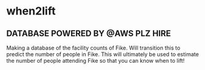# when2lift
## DATABASE POWERED BY @AWS PLZ HIRE

Making a database of the facility counts of Fike. Will transition this to predict the number of people in Fike. This will ultimately be used to estimate the number of people attending Fike so that you can know when to lift!

